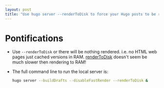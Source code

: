 ```yaml
---
layout: post
title: "Use hugo server --renderToDisk to force your Hugo posts to be rendered to disk instead of RAM which is the current default"
---
```


# Pontifications

* Use `--renderToDisk` or there will be nothing rendered. i.e. no HTML web pages just cached versions in RAM.  [renderToDisk](https://kodify.net/hugo/config/command-flags-options/) doesn't seem be much slower then rendering to RAM!

* The full command line to run the local server is:

  ```bash
  hugo server --buildDrafts --disableFastRender --renderToDisk &
  ```

  

